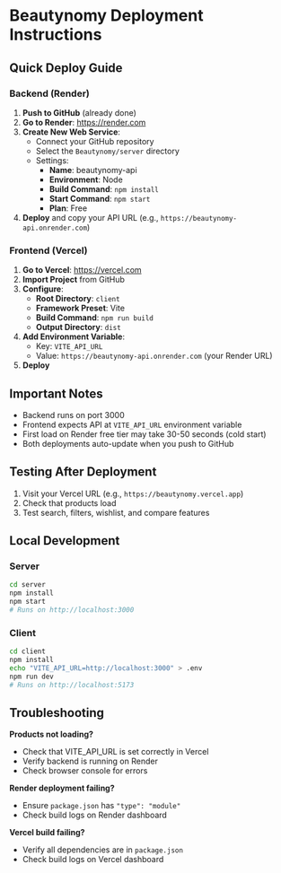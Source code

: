 # Beautynomy Deployment Instructions

## Quick Deploy Guide

### Backend (Render)

1. **Push to GitHub** (already done)
2. **Go to Render**: https://render.com
3. **Create New Web Service**:
   - Connect your GitHub repository
   - Select the `Beautynomy/server` directory
   - Settings:
     - **Name**: beautynomy-api
     - **Environment**: Node
     - **Build Command**: `npm install`
     - **Start Command**: `npm start`
     - **Plan**: Free
4. **Deploy** and copy your API URL (e.g., `https://beautynomy-api.onrender.com`)

### Frontend (Vercel)

1. **Go to Vercel**: https://vercel.com
2. **Import Project** from GitHub
3. **Configure**:
   - **Root Directory**: `client`
   - **Framework Preset**: Vite
   - **Build Command**: `npm run build`
   - **Output Directory**: `dist`
4. **Add Environment Variable**:
   - Key: `VITE_API_URL`
   - Value: `https://beautynomy-api.onrender.com` (your Render URL)
5. **Deploy**

## Important Notes

- Backend runs on port 3000
- Frontend expects API at `VITE_API_URL` environment variable
- First load on Render free tier may take 30-50 seconds (cold start)
- Both deployments auto-update when you push to GitHub

## Testing After Deployment

1. Visit your Vercel URL (e.g., `https://beautynomy.vercel.app`)
2. Check that products load
3. Test search, filters, wishlist, and compare features

## Local Development

### Server
```bash
cd server
npm install
npm start
# Runs on http://localhost:3000
```

### Client
```bash
cd client
npm install
echo "VITE_API_URL=http://localhost:3000" > .env
npm run dev
# Runs on http://localhost:5173
```

## Troubleshooting

**Products not loading?**
- Check that VITE_API_URL is set correctly in Vercel
- Verify backend is running on Render
- Check browser console for errors

**Render deployment failing?**
- Ensure `package.json` has `"type": "module"`
- Check build logs on Render dashboard

**Vercel build failing?**
- Verify all dependencies are in `package.json`
- Check build logs on Vercel dashboard
